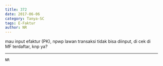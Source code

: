 ```yaml
---
title: 372
date: 2017-06-06
category: Tanya-SC
tags: E-Faktur
author: NR
---
```


mau input efaktur (PK), npwp lawan transaksi tidak bisa diinput, di cek di MF terdaftar, knp ya?

---



`NR`
